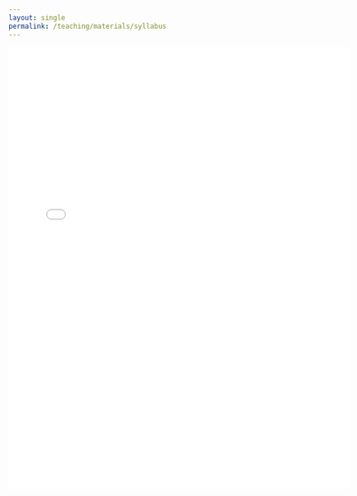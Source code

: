 ```yaml
---
layout: single
permalink: /teaching/materials/syllabus
---
```

<embed src="/assets/pdf/syllabus.pdf" type="application/pdf" width="604px" height="782px" />
